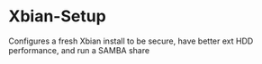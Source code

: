 Xbian-Setup
===========

Configures a fresh Xbian install to be secure, have better ext HDD performance, and run a SAMBA share
